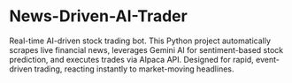 # News-Driven-AI-Trader
Real-time AI-driven stock trading bot. This Python project automatically scrapes live financial news, leverages Gemini AI for sentiment-based stock prediction, and executes trades via Alpaca API. Designed for rapid, event-driven trading, reacting instantly to market-moving headlines.
